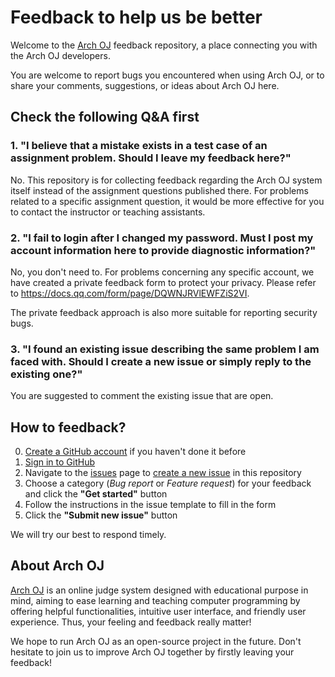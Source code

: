 # Feedback to help us be better

Welcome to the [Arch OJ](https://oj.sustech.rocks) feedback repository, a place connecting you with the Arch OJ developers.

You are welcome to report bugs you encountered when using Arch OJ, or to share your comments, suggestions, or ideas about Arch OJ here.

## Check the following Q&A first

### 1. "I believe that a mistake exists in a test case of an assignment problem. Should I leave my feedback here?"

No. This repository is for collecting feedback regarding the Arch OJ system itself instead of the assignment questions published there. For problems related to a specific assignment question, it would be more effective for you to contact the instructor or teaching assistants.

### 2. "I fail to login after I changed my password. Must I post my account information here to provide diagnostic information?"

No, you don't need to. For problems concerning any specific account, we have created a private feedback form to protect your privacy. Please refer to <https://docs.qq.com/form/page/DQWNJRVlEWFZiS2VI>.

The private feedback approach is also more suitable for reporting security bugs.

### 3. "I found an existing issue describing the same problem I am faced with. Should I create a new issue or simply reply to the existing one?"

You are suggested to comment the existing issue that are open.

## How to feedback?

0. [Create a GitHub account](https://github.com/join?source_repo=ArchOJ%2Ffeedback) if you haven't done it before
1. [Sign in to GitHub](https://github.com/login?return_to=%2FArchOJ%2Ffeedback)
2. Navigate to the [issues](https://github.com/ArchOJ/feedback/issues) page to [create a new issue](https://github.com/ArchOJ/feedback/issues/new/choose) in this repository
3. Choose a category (_Bug report_ or _Feature request_) for your feedback and click the **"Get started"** button
4. Follow the instructions in the issue template to fill in the form
5. Click the **"Submit new issue"** button

We will try our best to respond timely.

## About Arch OJ

[Arch OJ](https://oj.sustech.rocks) is an online judge system designed with educational purpose in mind, aiming to ease learning and teaching computer programming by offering helpful functionalities, intuitive user interface, and friendly user experience. Thus, your feeling and feedback really matter!

We hope to run Arch OJ as an open-source project in the future. Don't hesitate to join us to improve Arch OJ together by firstly leaving your feedback!
